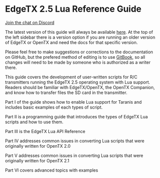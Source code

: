 # EdgeTX 2.5 Lua Reference Guide

[Join the chat on Discord](https://discord.gg/CZCwVx2)

The latest version of this guide will always be available [here](https://luadoc.edgetx.org). At the top of the left sidebar there is a version option if you are running an older version of EdgeTX or OpenTX and need the docs for that specific version.

Please feel free to make suggestions or corrections to the documentation on GitHub, but the prefered method of editing is to use [GitBook](https://www.gitbook.com/), so all changes will need to be made by someone who is authorized as a writer there. 

This guide covers the development of user-written scripts for R/C transmitters running the EdgeTX 2.5 operating system with Lua support. Readers should be familiar with EdgeTX/OpenTX, the OpenTX Companion, and know how to transfer files the SD card in the transmitter.

Part I of the guide shows how to enable Lua support for Taranis and includes basic examples of each types of script.

Part II is a programming guide that introduces the types of EdgeTX Lua scripts and how to use them.

Part III is the EdgeTX Lua API Reference

Part IV addresses common issues in converting Lua scripts that were originally written for OpenTX 2.0

Part V addresses common issues in converting Lua scripts that were originally written for OpenTX 2.1

Part VI covers advanced topics with examples

